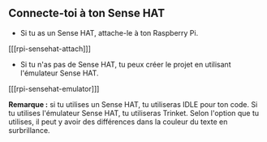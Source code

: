 ## Connecte-toi à ton Sense HAT

+ Si tu as un Sense HAT, attache-le à ton Raspberry Pi.

[[[rpi-sensehat-attach]]]

+ Si tu n'as pas de Sense HAT, tu peux créer le projet en utilisant l'émulateur Sense HAT.

[[[rpi-sensehat-emulator]]]


**Remarque :** si tu utilises un Sense HAT, tu utiliseras IDLE pour ton code. Si tu utilises l'émulateur Sense HAT, tu utiliseras Trinket. Selon l'option que tu utilises, il peut y avoir des différences dans la couleur du texte en surbrillance.
